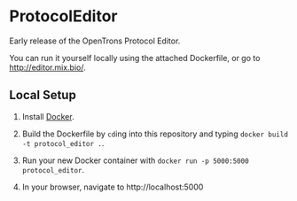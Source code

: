 # ProtocolEditor

Early release of the OpenTrons Protocol Editor.

You can run it yourself locally using the attached Dockerfile, or go to http://editor.mix.bio/.

## Local Setup

1. Install [Docker](http://docker.io).

2. Build the Dockerfile by `cd`ing into this repository and typing `docker build -t protocol_editor .`.

3. Run your new Docker container with `docker run -p 5000:5000 protocol_editor`.

4. In your browser, navigate to http://localhost:5000
